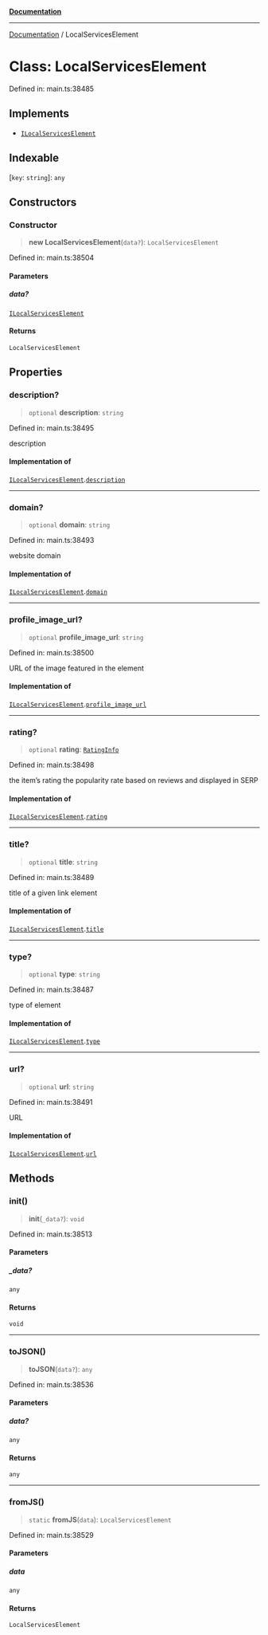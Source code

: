 [**Documentation**](../README.md)

***

[Documentation](../README.md) / LocalServicesElement

# Class: LocalServicesElement

Defined in: main.ts:38485

## Implements

- [`ILocalServicesElement`](../interfaces/ILocalServicesElement.md)

## Indexable

\[`key`: `string`\]: `any`

## Constructors

### Constructor

> **new LocalServicesElement**(`data?`): `LocalServicesElement`

Defined in: main.ts:38504

#### Parameters

##### data?

[`ILocalServicesElement`](../interfaces/ILocalServicesElement.md)

#### Returns

`LocalServicesElement`

## Properties

### description?

> `optional` **description**: `string`

Defined in: main.ts:38495

description

#### Implementation of

[`ILocalServicesElement`](../interfaces/ILocalServicesElement.md).[`description`](../interfaces/ILocalServicesElement.md#description)

***

### domain?

> `optional` **domain**: `string`

Defined in: main.ts:38493

website domain

#### Implementation of

[`ILocalServicesElement`](../interfaces/ILocalServicesElement.md).[`domain`](../interfaces/ILocalServicesElement.md#domain)

***

### profile\_image\_url?

> `optional` **profile\_image\_url**: `string`

Defined in: main.ts:38500

URL of the image featured in the element

#### Implementation of

[`ILocalServicesElement`](../interfaces/ILocalServicesElement.md).[`profile_image_url`](../interfaces/ILocalServicesElement.md#profile_image_url)

***

### rating?

> `optional` **rating**: [`RatingInfo`](RatingInfo.md)

Defined in: main.ts:38498

the item’s rating 
the popularity rate based on reviews and displayed in SERP

#### Implementation of

[`ILocalServicesElement`](../interfaces/ILocalServicesElement.md).[`rating`](../interfaces/ILocalServicesElement.md#rating)

***

### title?

> `optional` **title**: `string`

Defined in: main.ts:38489

title of a given link element

#### Implementation of

[`ILocalServicesElement`](../interfaces/ILocalServicesElement.md).[`title`](../interfaces/ILocalServicesElement.md#title)

***

### type?

> `optional` **type**: `string`

Defined in: main.ts:38487

type of element

#### Implementation of

[`ILocalServicesElement`](../interfaces/ILocalServicesElement.md).[`type`](../interfaces/ILocalServicesElement.md#type)

***

### url?

> `optional` **url**: `string`

Defined in: main.ts:38491

URL

#### Implementation of

[`ILocalServicesElement`](../interfaces/ILocalServicesElement.md).[`url`](../interfaces/ILocalServicesElement.md#url)

## Methods

### init()

> **init**(`_data?`): `void`

Defined in: main.ts:38513

#### Parameters

##### \_data?

`any`

#### Returns

`void`

***

### toJSON()

> **toJSON**(`data?`): `any`

Defined in: main.ts:38536

#### Parameters

##### data?

`any`

#### Returns

`any`

***

### fromJS()

> `static` **fromJS**(`data`): `LocalServicesElement`

Defined in: main.ts:38529

#### Parameters

##### data

`any`

#### Returns

`LocalServicesElement`
